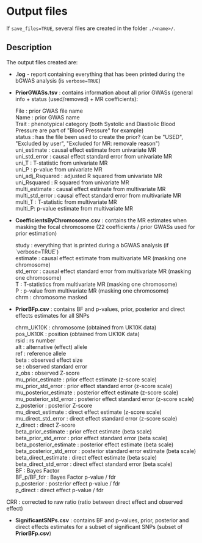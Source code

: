 # Output files
[//]:========================================

If `save_files=TRUE`, several files are created in the folder `./<name>/`.

## Description
[//]:*******

The output files created are:    
-   **<name>.log** - report containing everything that has been printed during the bGWAS analysis (is `verbose=TRUE`)     
    
    
-   **PriorGWASs.tsv** : contains information about all prior GWASs (general info + status (used/removed) + MR coefficients):
<ul>    File : prior GWAS file name <br/>      
        Name : prior GWAS name  <br/>   
        Trait : phenotypical category (both Systolic and Diastiolic Blood Pressure are part of "Blood Pressure" for example)   <br/> 
        status : has the file been used to create the prior? (can be "USED", "Excluded by user", "Excluded for MR: removale reason")    <br/>
        uni_estimate : causal effect estimate from univariate MR     <br/>
        uni_std_error	: causal effect standard error from univariate MR    <br/>
        uni_T	: T-statistic from univariate MR    <br/>
        uni_P : p-value from univariate MR    <br/>
        uni_adj_Rsquared : adjusted R squared from univariate MR     <br/>
        uni_Rsquared : R squared from univariate MR     	<br/>
        multi_estimate : causal effect estimate from multivariate MR     <br/>
        multi_std_error	: causal effect standard error from multivariate MR   <br/>  
        multi_T	: T-statistic from multivariate MR     <br/>
        multi_P: p-value estimate from multivariate MR   <br/>  </ul>

-   **CoefficientsByChromosome.csv** : contains the MR estimates when masking the focal chromosome (22 coefficients / prior GWASs used for prior estimation)   
<ul>    study : everything that is printed during a bGWAS analysis (if `verbose=TRUE`) <br/>     
        estimate : causal effect estimate from multivariate MR (masking one chromosome)    <br/>
        std_error : causal effect standard error from multivariate MR (masking one chromosome)  <br/>  
        T : T-statistics from multivariate MR (masking one chromosome)   <br/> 
        P : p-value from multivariate MR (masking one chromosome)  <br/>   
        chrm : chromosome masked     <br/> </ul>

-   **PriorBFp.csv** : contains BF and p-values, prior, posterior and direct effects estimates for all SNPs      
<ul>    chrm_UK10K : chromosome (obtained from UK10K data)     <br/>
        pos_UK10K : position (obtained from UK10K data)   <br/> 
        rsid : rs number     <br/>
        alt : alternative (effect) allele     <br/>
        ref : reference allele     <br/>
        beta : observed effect size    <br/> 
        se : observed standard error   <br/>  
        z_obs : observed Z-score    <br/>
        mu_prior_estimate : prior effect estimate (z-score scale)     <br/>
        mu_prior_std_error : prior effect standard error (z-score scale)    <br/>
        mu_posterior_estimate : posterior effect estimate (z-score scale)    <br/>
        mu_posterior_std_error : posterior effect standard error (z-score scale)   <br/> 
        z_posterior : posterior Z-score  <br/>
        mu_direct_estimate : direct effect estimate (z-score scale)   <br/>
        mu_direct_std_error : direct effect standard error (z-score scale)   <br/>
        z_direct : direct Z-score  <br/>
        beta_prior_estimate : prior effect estimate (beta scale)   <br/>
        beta_prior_std_error : prior effect standard error (beta scale)  <br/>  
        beta_posterior_estimate : posterior effect estimate (beta scale)   <br/> 
        beta_posterior_std_error : posterior standard error estimate (beta scale)   <br/> 
        beta_direct_estimate : direct effect estimate (beta scale)   <br/>
        beta_direct_std_error : direct effect standard error (beta scale)   <br/>
        BF : Bayes Factor        <br/>
        BF_p/BF_fdr : Bayes Factor p-value / fdr  <br/>  
        p_posterior : posterior effect p-value / fdr  <br/> 
        p_direct : direct effect p-value / fdr  <br/></ul>
        CRR : corrected to raw ratio (ratio between direct effect and observed effect)  <br/></ul>


-   **SignificantSNPs.csv** : contains BF and p-values, prior, posterior and direct effects estimates for a subset of significant SNPs (subset of **PriorBFp.csv**)  

